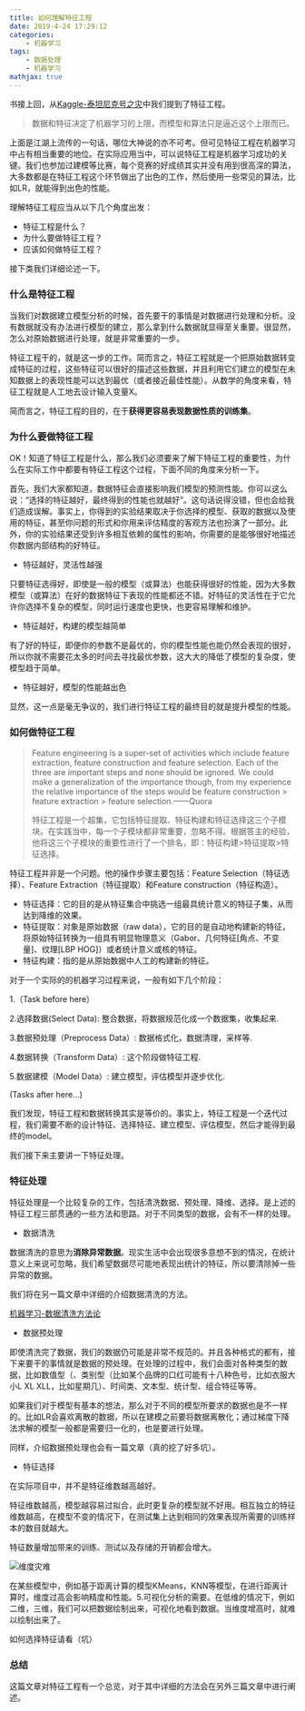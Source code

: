 ```yaml
---
title: 如何理解特征工程
date: 2019-4-24 17:29:12
categories:
    - 机器学习
tags: 
    - 数据处理
    - 机器学习
mathjax: true
---
```


书接上回，从[Kaggle-泰坦尼克号之灾](https://crowfeablog.com/article/Kaggle-%E6%B3%B0%E5%9D%A6%E5%B0%BC%E5%85%8B%E5%8F%B7%E4%B9%8B%E7%81%BE/)中我们提到了特征工程。

> 数据和特征决定了机器学习的上限，而模型和算法只是逼近这个上限而已。

上面是江湖上流传的一句话，哪位大神说的亦不可考。但可见特征工程在机器学习中占有相当重要的地位。在实际应用当中，可以说特征工程是机器学习成功的关键。我们也参加过建模等比赛，每个竞赛的好成绩其实并没有用到很高深的算法，大多数都是在特征工程这个环节做出了出色的工作，然后使用一些常见的算法，比如LR，就能得到出色的性能。

理解特征工程应当从以下几个角度出发：

*   特征工程是什么？
*   为什么要做特征工程？
*   应该如何做特征工程？

接下类我们详细论述一下。

### 什么是特征工程

当我们对数据建立模型分析的时候，首先要干的事情是对数据进行处理和分析。没有数据就没有办法进行模型的建立，那么拿到什么数据就显得至关重要。很显然，怎么对原始数据进行处理，就是非常重要的一步。

特征工程干的，就是这一步的工作。简而言之，特征工程就是一个把原始数据转变成特征的过程，这些特征可以很好的描述这些数据，并且利用它们建立的模型在未知数据上的表现性能可以达到最优（或者接近最佳性能）。从数学的角度来看，特征工程就是人工地去设计输入变量X。

简而言之，特征工程的目的，在于**获得更容易表现数据性质的训练集**。

### 为什么要做特征工程

OK！知道了特征工程是什么，那么我们必须要来了解下特征工程的重要性，为什么在实际工作中都要有特征工程这个过程，下面不同的角度来分析一下。

首先，我们大家都知道，数据特征会直接影响我们模型的预测性能。你可以这么说：“选择的特征越好，最终得到的性能也就越好”。这句话说得没错，但也会给我们造成误解。事实上，你得到的实验结果取决于你选择的模型、获取的数据以及使用的特征，甚至你问题的形式和你用来评估精度的客观方法也扮演了一部分。此外，你的实验结果还受到许多相互依赖的属性的影响，你需要的是能够很好地描述你数据内部结构的好特征。

*   特征越好，灵活性越强

只要特征选得好，即使是一般的模型（或算法）也能获得很好的性能，因为大多数模型（或算法）在好的数据特征下表现的性能都还不错。好特征的灵活性在于它允许你选择不复杂的模型，同时运行速度也更快，也更容易理解和维护。

*   特征越好，构建的模型越简单

有了好的特征，即便你的参数不是最优的，你的模型性能也能仍然会表现的很好，所以你就不需要花太多的时间去寻找最优参数，这大大的降低了模型的复杂度，使模型趋于简单。

*   特征越好，模型的性能越出色

显然，这一点是毫无争议的，我们进行特征工程的最终目的就是提升模型的性能。

### 如何做特征工程

> Feature engineering is a super-set of activities which include feature extraction, feature construction and feature selection. Each of the three are important steps and none should be ignored. We could make a generalization of the importance though, from my experience the relative importance of the steps would be feature construction &gt; feature extraction &gt; feature selection.——Quora
> 
> 特征工程是一个超集，它包括特征提取、特征构建和特征选择这三个子模块。在实践当中，每一个子模块都非常重要，忽略不得。根据答主的经验，他将这三个子模块的重要性进行了一个排名，即：特征构建&gt;特征提取&gt;特征选择。

特征工程并非是一个问题。他的操作步骤主要包括：Feature Selection（特征选择）、Feature Extraction（特征提取）和Feature construction（特征构造）。

*   特征选择：它的目的是从特征集合中挑选一组最具统计意义的特征子集，从而达到降维的效果。
*   特征提取：对象是原始数据（raw data），它的目的是自动地构建新的特征，将原始特征转换为一组具有明显物理意义（Gabor、几何特征[角点、不变量]、纹理[LBP HOG]）或者统计意义或核的特征。
*   特征构建：指的是从原始数据中人工的构建新的特征。

对于一个实际的的机器学习过程来说，一般有如下几个阶段：

1.（Task before here）

2.选择数据(Select Data): 整合数据，将数据规范化成一个数据集，收集起来.

3.数据预处理（Preprocess Data）: 数据格式化，数据清理，采样等.

4.数据转换（Transform Data）: 这个阶段做特征工程.

5.数据建模（Model Data）: 建立模型，评估模型并逐步优化.

(Tasks after here…)

我们发现，特征工程和数据转换其实是等价的。事实上，特征工程是一个迭代过程，我们需要不断的设计特征、选择特征、建立模型、评估模型，然后才能得到最终的model。

我们接下来主要讲一下特征处理。

### 特征处理

特征处理是一个比较复杂的工作，包括清洗数据、预处理、降维、选择。是上述的特征工程三部贯通的一些方法和思路。对于不同类型的数据，会有不一样的处理。

*   数据清洗

数据清洗的意思为**消除异常数据**。现实生活中会出现很多意想不到的情况，在统计意义上来说可忽略，我们希望数据尽可能地表现出统计的特征，所以要清除掉一些异常的数据。

我们将在另一篇文章中详细的介绍数据清洗的方法。

[机器学习-数据清洗方法论](https://crowfeablog.com/article/%E6%9C%BA%E5%99%A8%E5%AD%A6%E4%B9%A0-%E6%95%B0%E6%8D%AE%E6%B8%85%E6%B4%97%E6%96%B9%E6%B3%95%E8%AE%BA/)

*   数据预处理

即使清洗完了数据，我们的数据仍可能是非常不规范的。并且各种格式的都有，接下来要干的事情就是数据的预处理。在处理的过程中，我们会面对各种类型的数据，比如数值型（、类别型（比如某个品牌的口红可能有十八种色号，比如衣服大小L XL XLL，比如星期几）、时间类、文本型、统计型、组合特征等等。

如果我们对于模型有基本的想法，那么对于不同的模型所要求的数据也是不一样的。比如LR会喜欢离散的数据，所以在建模之前要将数据离散化；通过梯度下降法求解的模型一般都是需要归一化的，也是要进行处理。

同样，介绍数据预处理也会有一篇文章（真的挖了好多坑）。

*   特征选择

在实际项目中，并不是特征维数越高越好。

特征维数越高，模型越容易过拟合，此时更复杂的模型就不好用。相互独立的特征维数越高，在模型不变的情况下，在测试集上达到相同的效果表现所需要的训练样本的数目就越大。

特征数量增加带来的训练、测试以及存储的开销都会增大。

![维度灾难](https://s2.ax1x.com/2019/04/24/EZGeDs.jpg)

在某些模型中，例如基于距离计算的模型KMeans，KNN等模型，在进行距离计算时，维度过高会影响精度和性能。5.可视化分析的需要。在低维的情况下，例如二维，三维，我们可以把数据绘制出来，可视化地看到数据。当维度增高时，就难以绘制出来了。

如何选择特征请看（坑）

### 总结

这篇文章对特征工程有一个总览，对于其中详细的方法会在另外三篇文章中进行阐述。

                
